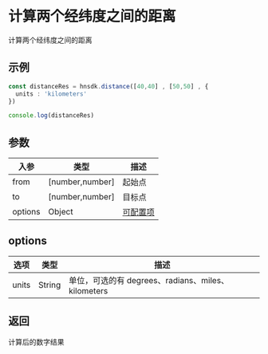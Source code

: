 # 计算两个经纬度之间的距离

计算两个经纬度之间的距离

## 示例

```typescript
const distanceRes = hnsdk.distance([40,40] , [50,50] , {
  units : 'kilometers'
})

console.log(distanceRes)
```

## 参数

| 入参    | 类型            | 描述                 |
| ------- | --------------- | -------------------- |
| from    | [number,number] | 起始点               |
| to      | [number,number] | 目标点               |
| options | Object          | [可配置项](#options) |

## options

| 选项  | 类型   | 描述                                               |
| ----- | ------ | -------------------------------------------------- |
| units | String | 单位，可选的有 degrees、radians、miles、kilometers |

## 返回

计算后的数字结果
